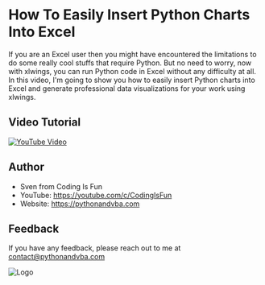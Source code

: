 
# How To Easily Insert Python Charts Into Excel

If you are an Excel user then you might have encountered the limitations to do some really cool stuffs that require Python. But no need to worry, now with xlwings, you can run Python code in Excel without any difficulty at all. In this video, I'm going to show you how to easily insert Python charts into Excel and generate professional data visualizations for your work using xlwings.


## Video Tutorial

[![YouTube Video](https://img.youtube.com/vi/iqZ2V8qTYq8/0.jpg)](https://youtu.be/iqZ2V8qTYq8)


## Author

- Sven from Coding Is Fun
- YouTube: https://youtube.com/c/CodingIsFun
- Website: https://pythonandvba.com


## Feedback

If you have any feedback, please reach out to me at contact@pythonandvba.com


![Logo](https://content.screencast.com/users/jubbel3/folders/Snagit/media/c42ea34b-4057-4754-96b0-e8e05c866afb/08.18.2021-19.56.png)

